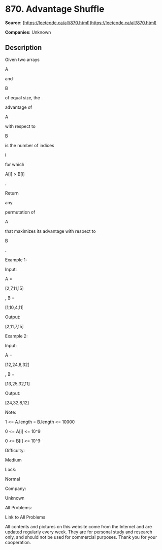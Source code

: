 # 870. Advantage Shuffle

**Source:** [https://leetcode.ca/all/870.html](https://leetcode.ca/all/870.html)

**Companies:** Unknown

## Description

Given two arrays

A

and

B

of equal size, the

advantage of

A

with respect to

B

is the number of indices

i

for which

A[i] > B[i]

.

Return

any

permutation of

A

that maximizes its advantage with
        respect to

B

.

Example 1:

Input:

A =

[2,7,11,15]

, B =

[1,10,4,11]

Output:

[2,11,7,15]

Example 2:

Input:

A =

[12,24,8,32]

, B =

[13,25,32,11]

Output:

[24,32,8,12]

Note:

1 <= A.length = B.length <= 10000

0 <= A[i] <= 10^9

0 <= B[i] <= 10^9

Difficulty:

Medium

Lock:

Normal

Company:

Unknown

All Problems:

Link to All Problems

All contents and pictures on this website come from the Internet and are updated regularly every week. They are for personal study and research only, and should not be used for commercial purposes. Thank you for your cooperation.

